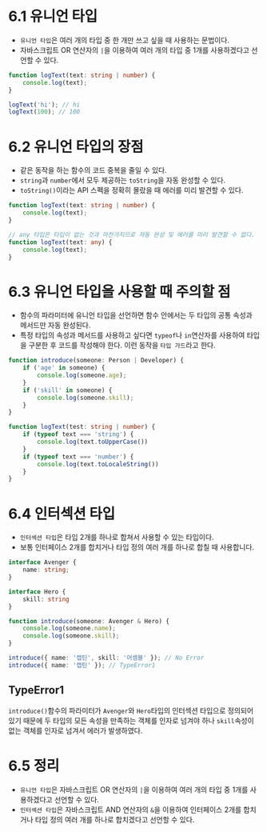 # 6.1 유니언 타입
* `유니언 타입`은 여러 개의 타입 중 한 개만 쓰고 싶을 때 사용하는 문법이다.
* 자바스크립트 OR 연산자의 `|`을 이용하여 여러 개의 타입 중 1개를 사용하겠다고 선언할 수 있다.
```ts
function logText(text: string | number) {
    console.log(text);
}

logText('hi'); // hi
logText(100); // 100
```

# 6.2 유니언 타입의 장점
* 같은 동작을 하는 함수의 코드 중복을 줄일 수 있다.
* `string`과 `number`에서 모두 제공하는 `toString`을 자동 완성할 수 있다.
* `toString()`이라는 API 스펙을 정확히 몰랐을 때 에러를 미리 발견할 수 있다.
```ts
function logText(text: string | number) {
    console.log(text);
}

// any 타입은 타입이 없는 것과 마찬가지므로 자동 완성 및 에러를 미리 발견할 수 없다.
function logText(text: any) {
    console.log(text);
}
```

# 6.3 유니언 타입을 사용할 때 주의할 점
* 함수의 파라미터에 유니언 타입을 선언하면 함수 안에서는 두 타입의 공통 속성과 메서드만 자동 완성된다.
* 특정 타입의 속성과 메서드를 사용하고 싶다면 `typeof`나 `in`연산자를 사용하여 타입을 구분한 후 코드를 작성해야 한다. 이런 동작을 `타입 가드`라고 한다.
```ts
function introduce(someone: Person | Developer) {
    if ('age' in someone) {
        console.log(someone.age);
    }
    if ('skill' in someone) {
        console.log(someone.skill);
    }
}

function logText(test: string | number) {
    if (typeof text === 'string') {
        console.log(text.toUpperCase())
    }
    if (typeof text === 'number') {
        console.log(text.toLocaleString())
    }
}
```

# 6.4 인터섹션 타입
* `인터섹션 타입`은 타입 2개를 하나로 합쳐서 사용할 수 있는 타입이다.
* 보통 인터페이스 2개를 합치거나 타입 정의 여러 개를 하나로 합칠 때 사용합니다.
```ts
interface Avenger {
    name: string;
}

interface Hero {
    skill: string
}

function introduce(someone: Avenger & Hero) {
    console.log(someone.name);
    console.log(someone.skill);
}

introduce({ name: '캡틴', skill: '어셈블' }); // No Error
introduce({ name: '캡틴' }); // TypeError1
```
## TypeError1
`introduce()`함수의 파라미터가 `Avenger`와 `Hero`타입의 인터섹션 타입으로 정의되어 있기 때문에 두 타입의 모든 속성을 만족하는 객체를 인자로 넘겨야 하나 `skill`속성이 없는 객체를 인자로 넘겨서 에러가 발생하였다.

# 6.5 정리
* `유니언 타입`은 자바스크립트 OR 연산자의 `|`을 이용하여 여러 개의 타입 중 1개를 사용하겠다고 선언할 수 있다.
* `인터섹션 타입`은 자바스크립트 AND 연산자의 `&`을 이용하여 인터페이스 2개를 합치거나 타입 정의 여러 개를 하나로 합치겠다고 선언할 수 있다.

